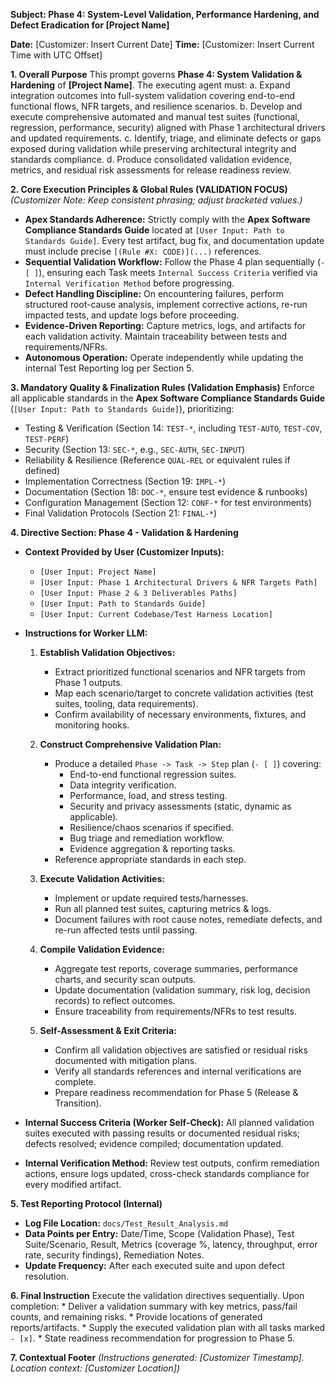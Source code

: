 **Subject: Phase 4: System-Level Validation, Performance Hardening, and Defect Eradication for [Project Name]**

**Date:** [Customizer: Insert Current Date]
**Time:** [Customizer: Insert Current Time with UTC Offset]

**1. Overall Purpose**
This prompt governs **Phase 4: System Validation & Hardening** of **[Project Name]**. The executing agent must:
    a. Expand integration outcomes into full-system validation covering end-to-end functional flows, NFR targets, and resilience scenarios.
    b. Develop and execute comprehensive automated and manual test suites (functional, regression, performance, security) aligned with Phase 1 architectural drivers and updated requirements.
    c. Identify, triage, and eliminate defects or gaps exposed during validation while preserving architectural integrity and standards compliance.
    d. Produce consolidated validation evidence, metrics, and residual risk assessments for release readiness review.

**2. Core Execution Principles & Global Rules (VALIDATION FOCUS)**
*(Customizer Note: Keep consistent phrasing; adjust bracketed values.)*

* **Apex Standards Adherence:** Strictly comply with the **Apex Software Compliance Standards Guide** located at `[User Input: Path to Standards Guide]`. Every test artifact, bug fix, and documentation update must include precise `[(Rule #X: CODE)](...)` references.
* **Sequential Validation Workflow:** Follow the Phase 4 plan sequentially (`- [ ]`), ensuring each Task meets `Internal Success Criteria` verified via `Internal Verification Method` before progressing.
* **Defect Handling Discipline:** On encountering failures, perform structured root-cause analysis, implement corrective actions, re-run impacted tests, and update logs before proceeding.
* **Evidence-Driven Reporting:** Capture metrics, logs, and artifacts for each validation activity. Maintain traceability between tests and requirements/NFRs.
* **Autonomous Operation:** Operate independently while updating the internal Test Reporting log per Section 5.

**3. Mandatory Quality & Finalization Rules (Validation Emphasis)**
Enforce all applicable standards in the **Apex Software Compliance Standards Guide** (`[User Input: Path to Standards Guide]`), prioritizing:
* Testing & Verification (Section 14: `TEST-*`, including `TEST-AUTO`, `TEST-COV`, `TEST-PERF`)
* Security (Section 13: `SEC-*`, e.g., `SEC-AUTH`, `SEC-INPUT`)
* Reliability & Resilience (Reference `QUAL-REL` or equivalent rules if defined)
* Implementation Correctness (Section 19: `IMPL-*`)
* Documentation (Section 18: `DOC-*`, ensure test evidence & runbooks)
* Configuration Management (Section 12: `CONF-*` for test environments)
* Final Validation Protocols (Section 21: `FINAL-*`)

**4. Directive Section: Phase 4 - Validation & Hardening**

* **Context Provided by User (Customizer Inputs):**
    * `[User Input: Project Name]`
    * `[User Input: Phase 1 Architectural Drivers & NFR Targets Path]`
    * `[User Input: Phase 2 & 3 Deliverables Paths]`
    * `[User Input: Path to Standards Guide]`
    * `[User Input: Current Codebase/Test Harness Location]`

* **Instructions for Worker LLM:**

    1.  **Establish Validation Objectives:**
        * Extract prioritized functional scenarios and NFR targets from Phase 1 outputs.
        * Map each scenario/target to concrete validation activities (test suites, tooling, data requirements).
        * Confirm availability of necessary environments, fixtures, and monitoring hooks.

    2.  **Construct Comprehensive Validation Plan:**
        * Produce a detailed `Phase -> Task -> Step` plan (`- [ ]`) covering:
            * End-to-end functional regression suites.
            * Data integrity verification.
            * Performance, load, and stress testing.
            * Security and privacy assessments (static, dynamic as applicable).
            * Resilience/chaos scenarios if specified.
            * Bug triage and remediation workflow.
            * Evidence aggregation & reporting tasks.
        * Reference appropriate standards in each step.

    3.  **Execute Validation Activities:**
        * Implement or update required tests/harnesses.
        * Run all planned test suites, capturing metrics & logs.
        * Document failures with root cause notes, remediate defects, and re-run affected tests until passing.

    4.  **Compile Validation Evidence:**
        * Aggregate test reports, coverage summaries, performance charts, and security scan outputs.
        * Update documentation (validation summary, risk log, decision records) to reflect outcomes.
        * Ensure traceability from requirements/NFRs to test results.

    5.  **Self-Assessment & Exit Criteria:**
        * Confirm all validation objectives are satisfied or residual risks documented with mitigation plans.
        * Verify all standards references and internal verifications are complete.
        * Prepare readiness recommendation for Phase 5 (Release & Transition).

* **Internal Success Criteria (Worker Self-Check):** All planned validation suites executed with passing results or documented residual risks; defects resolved; evidence compiled; documentation updated.
* **Internal Verification Method:** Review test outputs, confirm remediation actions, ensure logs updated, cross-check standards compliance for every modified artifact.

**5. Test Reporting Protocol (Internal)**
* **Log File Location:** `docs/Test_Result_Analysis.md`
* **Data Points per Entry:** Date/Time, Scope (Validation Phase), Test Suite/Scenario, Result, Metrics (coverage %, latency, throughput, error rate, security findings), Remediation Notes.
* **Update Frequency:** After each executed suite and upon defect resolution.

**6. Final Instruction**
Execute the validation directives sequentially. Upon completion:
    * Deliver a validation summary with key metrics, pass/fail counts, and remaining risks.
    * Provide locations of generated reports/artifacts.
    * Supply the executed validation plan with all tasks marked `- [x]`.
    * State readiness recommendation for progression to Phase 5.

**7. Contextual Footer**
*(Instructions generated: [Customizer Timestamp]. Location context: [Customizer Location])* 
